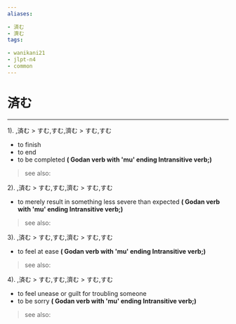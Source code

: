 ```yaml
---
aliases:
    
- 済む
- 濟む
tags:
    
- wanikani21
- jlpt-n4
- common
---
```


# 済む
---
1).
,済む > すむ,すむ,濟む > すむ,すむ

- to finish
- to end
- to be completed
**( Godan verb with 'mu' ending Intransitive verb;)**
> see also: 
            
2).
,済む > すむ,すむ,濟む > すむ,すむ

- to merely result in something less severe than expected
**( Godan verb with 'mu' ending Intransitive verb;)**
> see also: 
            
3).
,済む > すむ,すむ,濟む > すむ,すむ

- to feel at ease
**( Godan verb with 'mu' ending Intransitive verb;)**
> see also: 
            
4).
,済む > すむ,すむ,濟む > すむ,すむ

- to feel unease or guilt for troubling someone
- to be sorry
**( Godan verb with 'mu' ending Intransitive verb;)**
> see also: 
            